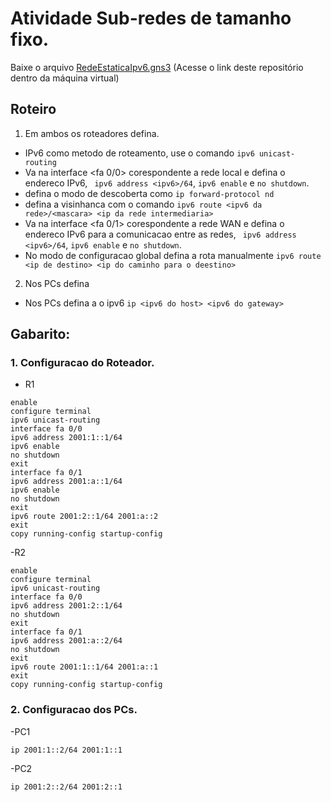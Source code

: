 # Atividade Sub-redes de tamanho fixo.

Baixe o arquivo [RedeEstaticaIpv6.gns3](https://github.com/info-ifc-vda/ccna1/raw/refs/heads/main/M%C3%B3dulo%2012/Atividade/RedeEstaticaIpv6.gns3) (Acesse o link deste repositório dentro da máquina virtual)

## Roteiro

1. Em ambos os roteadores defina.
  - IPv6 como metodo de roteamento, use o comando `ipv6 unicast-routing`
  - Va na interface <fa 0/0> corespondente a rede local e defina o endereco IPv6, ` ipv6 address <ipv6>/64`, `ipv6 enable` e `no shutdown`.
  - defina o modo de descoberta como `ip forward-protocol nd`
  - defina a visinhanca com o comando `ipv6 route <ipv6 da rede>/<mascara> <ip da rede intermediaria>`
  - Va na interface <fa 0/1> corespondente a rede WAN e defina o endereco IPv6 para a comunicacao entre as redes, ` ipv6 address <ipv6>/64`, `ipv6 enable` e `no shutdown`.
  - No modo de configuracao global defina a rota manualmente `ipv6 route <ip de destino> <ip do caminho para o deestino>`

2. Nos PCs defina
  - Nos PCs defina a o ipv6 `ip <ipv6 do host> <ipv6 do gateway>`

## Gabarito:

### 1. Configuracao do Roteador.

- R1

```shell
enable
configure terminal
ipv6 unicast-routing
interface fa 0/0
ipv6 address 2001:1::1/64
ipv6 enable
no shutdown
exit
interface fa 0/1
ipv6 address 2001:a::1/64
ipv6 enable
no shutdown
exit
ipv6 route 2001:2::1/64 2001:a::2
exit
copy running-config startup-config
```

-R2

```shell
enable
configure terminal
ipv6 unicast-routing
interface fa 0/0
ipv6 address 2001:2::1/64
no shutdown
exit
interface fa 0/1
ipv6 address 2001:a::2/64
no shutdown
exit
ipv6 route 2001:1::1/64 2001:a::1
exit
copy running-config startup-config
```

### 2. Configuracao dos PCs.

-PC1

```shell
ip 2001:1::2/64 2001:1::1
```

-PC2

```shell
ip 2001:2::2/64 2001:2::1
```